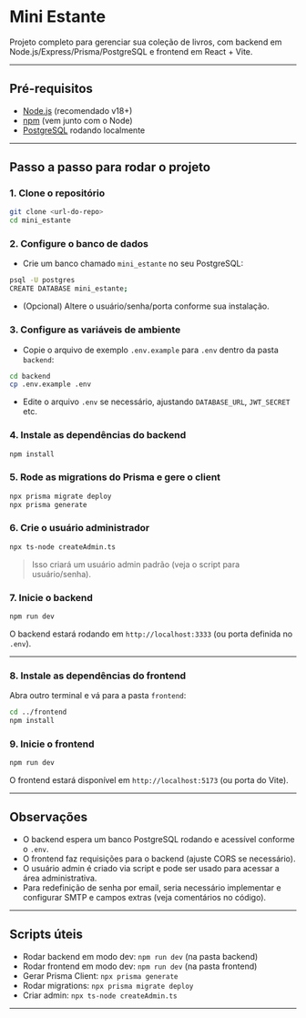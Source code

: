 # Mini Estante

Projeto completo para gerenciar sua coleção de livros, com backend em Node.js/Express/Prisma/PostgreSQL e frontend em React + Vite.

---

## Pré-requisitos

- [Node.js](https://nodejs.org/) (recomendado v18+)
- [npm](https://www.npmjs.com/) (vem junto com o Node)
- [PostgreSQL](https://www.postgresql.org/) rodando localmente

---

## Passo a passo para rodar o projeto

### 1. Clone o repositório

```bash
git clone <url-do-repo>
cd mini_estante
```

### 2. Configure o banco de dados

- Crie um banco chamado `mini_estante` no seu PostgreSQL:

```bash
psql -U postgres
CREATE DATABASE mini_estante;
```

- (Opcional) Altere o usuário/senha/porta conforme sua instalação.

### 3. Configure as variáveis de ambiente

- Copie o arquivo de exemplo `.env.example` para `.env` dentro da pasta `backend`:

```bash
cd backend
cp .env.example .env
```

- Edite o arquivo `.env` se necessário, ajustando `DATABASE_URL`, `JWT_SECRET` etc.

### 4. Instale as dependências do backend

```bash
npm install
```

### 5. Rode as migrations do Prisma e gere o client

```bash
npx prisma migrate deploy
npx prisma generate
```

### 6. Crie o usuário administrador

```bash
npx ts-node createAdmin.ts
```

> Isso criará um usuário admin padrão (veja o script para usuário/senha).

### 7. Inicie o backend

```bash
npm run dev
```

O backend estará rodando em `http://localhost:3333` (ou porta definida no `.env`).

---

### 8. Instale as dependências do frontend

Abra outro terminal e vá para a pasta `frontend`:

```bash
cd ../frontend
npm install
```

### 9. Inicie o frontend

```bash
npm run dev
```

O frontend estará disponível em `http://localhost:5173` (ou porta do Vite).

---

## Observações

- O backend espera um banco PostgreSQL rodando e acessível conforme o `.env`.
- O frontend faz requisições para o backend (ajuste CORS se necessário).
- O usuário admin é criado via script e pode ser usado para acessar a área administrativa.
- Para redefinição de senha por email, seria necessário implementar e configurar SMTP e campos extras (veja comentários no código).

---

## Scripts úteis

- Rodar backend em modo dev: `npm run dev` (na pasta backend)
- Rodar frontend em modo dev: `npm run dev` (na pasta frontend)
- Gerar Prisma Client: `npx prisma generate`
- Rodar migrations: `npx prisma migrate deploy`
- Criar admin: `npx ts-node createAdmin.ts`

---
